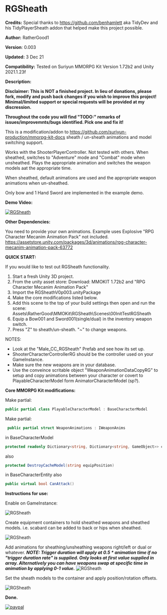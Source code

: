 # RGSheath

**Credits:** Special thanks to https://github.com/benhamlett aka TidyDev and his TidyPlayerSheath addon that helped make this project possible.

**Author:** RatherGood1

**Version**: 0.003

**Updated:** 3 Dec 21

**Compatibility:** Tested on Suriyun MMORPG Kit Version 1.72b2 and Unity 2021.1.23f

**Description:** 

**Disclaimer: This is NOT a finished project. In lieu of donations, please fork, modify and push back changes if you wish to improve this project! Minimal/limited support or special requests will be provided at my discression.** 

**Throughout the code you will find "TODO:" remarks of issues/improvemnts/bugs identified. Pick one and fix it!**

This is a modification/addon to https://github.com/suriyun-production/mmorpg-kit-docs sheath / un-sheath animations and model switching support.

Works with the ShooterPlayerController. Not tested with others. When sheathed, switches to "Adventure" mode and "Combat" mode when unsheathed. Plays the appropriate animation and switches the weapon models aat the appropriate time.

When sheathed, default animations are used and the appropriate weapon animations when un-sheathed.

Only bow and 1 Hand Sword are implemented in the example demo.

**Demo Video:**

[![RGSheath](media/RGSheathPic.png)](https://youtu.be/fDB8a7mWdaU)

**Other Dependencies:**

You need to provide your own animations. Example uses Explosive "RPG Character Mecanim Animation Pack" not included.  https://assetstore.unity.com/packages/3d/animations/rpg-character-mecanim-animation-pack-63772

**QUICK START:**

If you would like to test out RGSheath functionality. 

1. Start a fresh Unity 3D project.
2. From the unity asset store:     Download: MMOKIT 1.72b2 and "RPG Character Mecanim Animation Pack"
3. Import the RGSheathV0p003.unityPackage
4. Make the core modifications listed below.
5. Add this scene to the top of your build settings then open and run the scene: Assets\RatherGood\MMOKit\RGSheath\Scenes\00InitTestRGSheath
6. Equip a Bow001 and Sword001(single/dual) in the inventory weapon switch.
7. Press "Z" to sheath/un-sheath. "~" to change weapons.


NOTES:

* Look at the "Male_CC_RGSheath" Prefab and see how its set up.
* ShooterCharacterControllerRG should be the controller used on your GameInstance.
* Make sure the new weapons are in your database.
* Use the conveince scritable object "WeaponAnimationDataCopyRG" to setup and copy animations between your character or covert to PlayableCharacterModel form AnimatorCharacterModel (sp?).


**Core MMORPG Kit modifications:**

Make partial:
```csharp 
public partial class PlayableCharacterModel : BaseCharacterModel
```

Make partial:
```csharp 
 public partial struct WeaponAnimations : IWeaponAnims
```

in BaseCharacterModel
```csharp 
protected readonly Dictionary<string, Dictionary<string, GameObject>> cacheModels = new Dictionary<string, Dictionary<string, GameObject>>();
```
also
```csharp 
protected DestroyCacheModel(string equipPosition)
```

in BaseCharacterEntity
 also
```csharp 
public virtual bool CanAttack()
```

**Instructions for use:**

Enable on GameInstance:

![RGSheath](media/GameInstanceRGSheath.png)

Create equipment containers to hold sheathed weapons and sheathed models. i.e. scabard can be added to back or hips when sheathed.

![RGSheath](media/PCMEquipmetcontainers.png)

Add animations for sheathing/unsheathing weapons right/left or dual or whatever. ***NOTE: Trigger duration will apply at 0.5 * animation time if no "trigger duration rate" is supplied. Only looks at first value supplied in array. Alternatively you can have weapons swap at specific time in animation by applying 0-1 value.***
![RGSheath](media/PCMWeaponAnimations.png)

Set the sheath models to the container and apply position/rotation offsets. 

![RGSheath](media/PCBBoo1_Item_RGSHEITHInfo.png)


**Done.**


[![paypal](https://www.paypalobjects.com/en_US/i/btn/btn_donateCC_LG.gif)](https://www.paypal.com/cgi-bin/webscr?cmd=_s-xclick&hosted_button_id=L7RYB7NRR78L6)